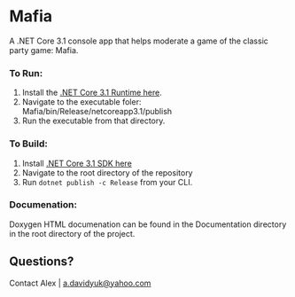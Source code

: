 # Mafia
A .NET Core 3.1 console app that helps moderate a game of the classic party game: Mafia.

### To Run:
1. Install the [.NET Core 3.1 Runtime here](https://dotnet.microsoft.com/download/dotnet-core/3.1).
2. Navigate to the executable foler: Mafia/bin/Release/netcoreapp3.1/publish
3. Run the executable from that directory.

### To Build:
1. Install [.NET Core 3.1 SDK here](https://dotnet.microsoft.com/download/dotnet-core/3.1)
2. Navigate to the root directory of the repository
3. Run ```dotnet publish -c Release``` from your CLI.

### Documenation:
Doxygen HTML documenation can be found in the Documentation directory in the root directory of the project.


## Questions?

Contact Alex | a.davidyuk@yahoo.com
